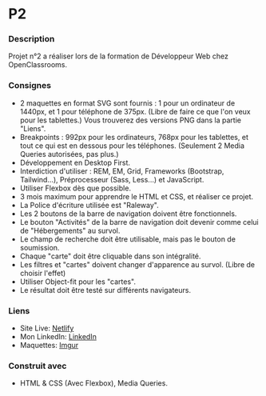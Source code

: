 # P2

### Description

Projet n°2 a réaliser lors de la formation de Développeur Web chez OpenClassrooms.

### Consignes

- 2 maquettes en format SVG sont fournis : 1 pour un ordinateur de 1440px, et 1 pour téléphone de 375px. (Libre de faire ce que l'on veux pour les tablettes.)
Vous trouverez des versions PNG dans la partie "Liens".
- Breakpoints : 992px pour les ordinateurs, 768px pour les tablettes, et tout ce qui est en dessous pour les téléphones. (Seulement 2 Media Queries autorisées, pas plus.)
- Développement en Desktop First.
- Interdiction d'utiliser : REM, EM, Grid, Frameworks (Bootstrap, Tailwind...), Préprocesseur (Sass, Less...) et JavaScript.
- Utiliser Flexbox dès que possible.
- 3 mois maximum pour apprendre le HTML et CSS, et réaliser ce projet.
- La Police d'écriture utilisée est "Raleway".
- Les 2 boutons de la barre de navigation doivent être fonctionnels.
- Le bouton "Activités" de la barre de navigation doit devenir comme celui de "Hébergements" au survol.
- Le champ de recherche doit être utilisable, mais pas le bouton de soumission.
- Chaque "carte" doit être cliquable dans son intégralité.
- Les filtres et "cartes" doivent changer d'apparence au survol. (Libre de choisir l'effet)
- Utiliser Object-fit pour les "cartes".
- Le résultat doit être testé sur différents navigateurs.

### Liens

- Site Live: [Netlify](https://splendorous-buttercream-6a8dff.netlify.app/)
- Mon LinkedIn: [LinkedIn](https://www.linkedin.com/in/alexispayen/)
- Maquettes: [Imgur](https://imgur.com/a/3G6w4i2)

### Construit avec

- HTML & CSS (Avec Flexbox), Media Queries.
